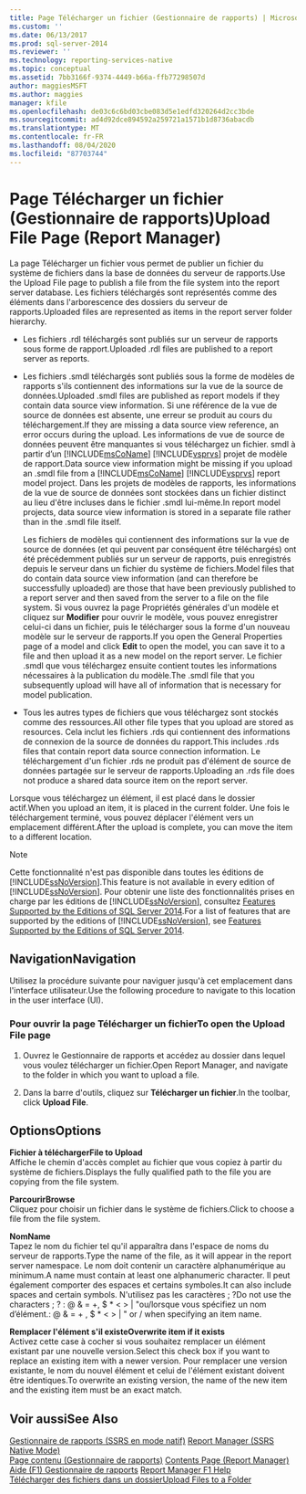 ```yaml
---
title: Page Télécharger un fichier (Gestionnaire de rapports) | Microsoft Docs
ms.custom: ''
ms.date: 06/13/2017
ms.prod: sql-server-2014
ms.reviewer: ''
ms.technology: reporting-services-native
ms.topic: conceptual
ms.assetid: 7bb3166f-9374-4449-b66a-ffb77298507d
author: maggiesMSFT
ms.author: maggies
manager: kfile
ms.openlocfilehash: de03c6c6bd03cbe083d5e1edfd320264d2cc3bde
ms.sourcegitcommit: ad4d92dce894592a259721a1571b1d8736abacdb
ms.translationtype: MT
ms.contentlocale: fr-FR
ms.lasthandoff: 08/04/2020
ms.locfileid: "87703744"
---
```

# <a name="upload-file-page-report-manager"></a><span data-ttu-id="00d2e-102">Page Télécharger un fichier (Gestionnaire de rapports)</span><span class="sxs-lookup"><span data-stu-id="00d2e-102">Upload File Page (Report Manager)</span></span>
  <span data-ttu-id="00d2e-103">La page Télécharger un fichier vous permet de publier un fichier du système de fichiers dans la base de données du serveur de rapports.</span><span class="sxs-lookup"><span data-stu-id="00d2e-103">Use the Upload File page to publish a file from the file system into the report server database.</span></span> <span data-ttu-id="00d2e-104">Les fichiers téléchargés sont représentés comme des éléments dans l'arborescence des dossiers du serveur de rapports.</span><span class="sxs-lookup"><span data-stu-id="00d2e-104">Uploaded files are represented as items in the report server folder hierarchy.</span></span>  
  
-   <span data-ttu-id="00d2e-105">Les fichiers .rdl téléchargés sont publiés sur un serveur de rapports sous forme de rapport.</span><span class="sxs-lookup"><span data-stu-id="00d2e-105">Uploaded .rdl files are published to a report server as reports.</span></span>  
  
-   <span data-ttu-id="00d2e-106">Les fichiers .smdl téléchargés sont publiés sous la forme de modèles de rapports s'ils contiennent des informations sur la vue de la source de données.</span><span class="sxs-lookup"><span data-stu-id="00d2e-106">Uploaded .smdl files are published as report models if they contain data source view information.</span></span> <span data-ttu-id="00d2e-107">Si une référence de la vue de source de données est absente, une erreur se produit au cours du téléchargement.</span><span class="sxs-lookup"><span data-stu-id="00d2e-107">If they are missing a data source view reference, an error occurs during the upload.</span></span> <span data-ttu-id="00d2e-108">Les informations de vue de source de données peuvent être manquantes si vous téléchargez un fichier. smdl à partir d’un [!INCLUDE[msCoName](../includes/msconame-md.md)] [!INCLUDE[vsprvs](../includes/vsprvs-md.md)] projet de modèle de rapport.</span><span class="sxs-lookup"><span data-stu-id="00d2e-108">Data source view information might be missing if you upload an .smdl file from a [!INCLUDE[msCoName](../includes/msconame-md.md)] [!INCLUDE[vsprvs](../includes/vsprvs-md.md)] report model project.</span></span> <span data-ttu-id="00d2e-109">Dans les projets de modèles de rapports, les informations de la vue de source de données sont stockées dans un fichier distinct au lieu d'être incluses dans le fichier .smdl lui-même.</span><span class="sxs-lookup"><span data-stu-id="00d2e-109">In report model projects, data source view information is stored in a separate file rather than in the .smdl file itself.</span></span>  
  
     <span data-ttu-id="00d2e-110">Les fichiers de modèles qui contiennent des informations sur la vue de source de données (et qui peuvent par conséquent être téléchargés) ont été précédemment publiés sur un serveur de rapports, puis enregistrés depuis le serveur dans un fichier du système de fichiers.</span><span class="sxs-lookup"><span data-stu-id="00d2e-110">Model files that do contain data source view information (and can therefore be successfully uploaded) are those that have been previously published to a report server and then saved from the server to a file on the file system.</span></span> <span data-ttu-id="00d2e-111">Si vous ouvrez la page Propriétés générales d'un modèle et cliquez sur **Modifier** pour ouvrir le modèle, vous pouvez enregistrer celui-ci dans un fichier, puis le télécharger sous la forme d'un nouveau modèle sur le serveur de rapports.</span><span class="sxs-lookup"><span data-stu-id="00d2e-111">If you open the General Properties page of a model and click **Edit** to open the model, you can save it to a file and then upload it as a new model on the report server.</span></span> <span data-ttu-id="00d2e-112">Le fichier .smdl que vous téléchargez ensuite contient toutes les informations nécessaires à la publication du modèle.</span><span class="sxs-lookup"><span data-stu-id="00d2e-112">The .smdl file that you subsequently upload will have all of information that is necessary for model publication.</span></span>  
  
-   <span data-ttu-id="00d2e-113">Tous les autres types de fichiers que vous téléchargez sont stockés comme des ressources.</span><span class="sxs-lookup"><span data-stu-id="00d2e-113">All other file types that you upload are stored as resources.</span></span> <span data-ttu-id="00d2e-114">Cela inclut les fichiers .rds qui contiennent des informations de connexion de la source de données du rapport.</span><span class="sxs-lookup"><span data-stu-id="00d2e-114">This includes .rds files that contain report data source connection information.</span></span> <span data-ttu-id="00d2e-115">Le téléchargement d'un fichier .rds ne produit pas d'élément de source de données partagée sur le serveur de rapports.</span><span class="sxs-lookup"><span data-stu-id="00d2e-115">Uploading an .rds file does not produce a shared data source item on the report server.</span></span>  
  
 <span data-ttu-id="00d2e-116">Lorsque vous téléchargez un élément, il est placé dans le dossier actif.</span><span class="sxs-lookup"><span data-stu-id="00d2e-116">When you upload an item, it is placed in the current folder.</span></span> <span data-ttu-id="00d2e-117">Une fois le téléchargement terminé, vous pouvez déplacer l'élément vers un emplacement différent.</span><span class="sxs-lookup"><span data-stu-id="00d2e-117">After the upload is complete, you can move the item to a different location.</span></span>  
  
> [!NOTE]  
>  <span data-ttu-id="00d2e-118">Cette fonctionnalité n'est pas disponible dans toutes les éditions de [!INCLUDE[ssNoVersion](../includes/ssnoversion-md.md)].</span><span class="sxs-lookup"><span data-stu-id="00d2e-118">This feature is not available in every edition of [!INCLUDE[ssNoVersion](../includes/ssnoversion-md.md)].</span></span> <span data-ttu-id="00d2e-119">Pour obtenir une liste des fonctionnalités prises en charge par les éditions de [!INCLUDE[ssNoVersion](../includes/ssnoversion-md.md)], consultez [Features Supported by the Editions of SQL Server 2014](../../2014/getting-started/features-supported-by-the-editions-of-sql-server-2014.md).</span><span class="sxs-lookup"><span data-stu-id="00d2e-119">For a list of features that are supported by the editions of [!INCLUDE[ssNoVersion](../includes/ssnoversion-md.md)], see [Features Supported by the Editions of SQL Server 2014](../../2014/getting-started/features-supported-by-the-editions-of-sql-server-2014.md).</span></span>  
  
## <a name="navigation"></a><span data-ttu-id="00d2e-120">Navigation</span><span class="sxs-lookup"><span data-stu-id="00d2e-120">Navigation</span></span>  
 <span data-ttu-id="00d2e-121">Utilisez la procédure suivante pour naviguer jusqu'à cet emplacement dans l'interface utilisateur.</span><span class="sxs-lookup"><span data-stu-id="00d2e-121">Use the following procedure to navigate to this location in the user interface (UI).</span></span>  
  
### <a name="to-open-the-upload-file-page"></a><span data-ttu-id="00d2e-122">Pour ouvrir la page Télécharger un fichier</span><span class="sxs-lookup"><span data-stu-id="00d2e-122">To open the Upload File page</span></span>  
  
1.  <span data-ttu-id="00d2e-123">Ouvrez le Gestionnaire de rapports et accédez au dossier dans lequel vous voulez télécharger un fichier.</span><span class="sxs-lookup"><span data-stu-id="00d2e-123">Open Report Manager, and navigate to the folder in which you want to upload a file.</span></span>  
  
2.  <span data-ttu-id="00d2e-124">Dans la barre d'outils, cliquez sur **Télécharger un fichier**.</span><span class="sxs-lookup"><span data-stu-id="00d2e-124">In the toolbar, click **Upload File**.</span></span>  
  
## <a name="options"></a><span data-ttu-id="00d2e-125">Options</span><span class="sxs-lookup"><span data-stu-id="00d2e-125">Options</span></span>  
 <span data-ttu-id="00d2e-126">**Fichier à télécharger**</span><span class="sxs-lookup"><span data-stu-id="00d2e-126">**File to Upload**</span></span>  
 <span data-ttu-id="00d2e-127">Affiche le chemin d'accès complet au fichier que vous copiez à partir du système de fichiers.</span><span class="sxs-lookup"><span data-stu-id="00d2e-127">Displays the fully qualified path to the file you are copying from the file system.</span></span>  
  
 <span data-ttu-id="00d2e-128">**Parcourir**</span><span class="sxs-lookup"><span data-stu-id="00d2e-128">**Browse**</span></span>  
 <span data-ttu-id="00d2e-129">Cliquez pour choisir un fichier dans le système de fichiers.</span><span class="sxs-lookup"><span data-stu-id="00d2e-129">Click to choose a file from the file system.</span></span>  
  
 <span data-ttu-id="00d2e-130">**Nom**</span><span class="sxs-lookup"><span data-stu-id="00d2e-130">**Name**</span></span>  
 <span data-ttu-id="00d2e-131">Tapez le nom du fichier tel qu'il apparaîtra dans l'espace de noms du serveur de rapports.</span><span class="sxs-lookup"><span data-stu-id="00d2e-131">Type the name of the file, as it will appear in the report server namespace.</span></span> <span data-ttu-id="00d2e-132">Le nom doit contenir un caractère alphanumérique au minimum.</span><span class="sxs-lookup"><span data-stu-id="00d2e-132">A name must contain at least one alphanumeric character.</span></span> <span data-ttu-id="00d2e-133">Il peut également comporter des espaces et certains symboles.</span><span class="sxs-lookup"><span data-stu-id="00d2e-133">It can also include spaces and certain symbols.</span></span> <span data-ttu-id="00d2e-134">N'utilisez pas les caractères ; ?</span><span class="sxs-lookup"><span data-stu-id="00d2e-134">Do not use the characters ; ?</span></span> <span data-ttu-id="00d2e-135">: \@ & = +, $ \* \< > | "ou/lorsque vous spécifiez un nom d’élément.</span><span class="sxs-lookup"><span data-stu-id="00d2e-135">: \@ & = + , $ \* \< > | " or / when specifying an item name.</span></span>  
  
 <span data-ttu-id="00d2e-136">**Remplacer l'élément s'il existe**</span><span class="sxs-lookup"><span data-stu-id="00d2e-136">**Overwrite item if it exists**</span></span>  
 <span data-ttu-id="00d2e-137">Activez cette case à cocher si vous souhaitez remplacer un élément existant par une nouvelle version.</span><span class="sxs-lookup"><span data-stu-id="00d2e-137">Select this check box if you want to replace an existing item with a newer version.</span></span> <span data-ttu-id="00d2e-138">Pour remplacer une version existante, le nom du nouvel élément et celui de l'élément existant doivent être identiques.</span><span class="sxs-lookup"><span data-stu-id="00d2e-138">To overwrite an existing version, the name of the new item and the existing item must be an exact match.</span></span>  
  
## <a name="see-also"></a><span data-ttu-id="00d2e-139">Voir aussi</span><span class="sxs-lookup"><span data-stu-id="00d2e-139">See Also</span></span>  
 <span data-ttu-id="00d2e-140">[Gestionnaire de rapports &#40;SSRS en mode natif&#41;](../../2014/reporting-services/report-manager-ssrs-native-mode.md) </span><span class="sxs-lookup"><span data-stu-id="00d2e-140">[Report Manager  &#40;SSRS Native Mode&#41;](../../2014/reporting-services/report-manager-ssrs-native-mode.md) </span></span>  
 <span data-ttu-id="00d2e-141">[Page contenu &#40;Gestionnaire de rapports&#41;](../../2014/reporting-services/contents-page-report-manager.md) </span><span class="sxs-lookup"><span data-stu-id="00d2e-141">[Contents Page &#40;Report Manager&#41;](../../2014/reporting-services/contents-page-report-manager.md) </span></span>  
 <span data-ttu-id="00d2e-142">[Aide (F1) Gestionnaire de rapports](../../2014/reporting-services/report-manager-f1-help.md) </span><span class="sxs-lookup"><span data-stu-id="00d2e-142">[Report Manager F1 Help](../../2014/reporting-services/report-manager-f1-help.md) </span></span>  
 [<span data-ttu-id="00d2e-143">Télécharger des fichiers dans un dossier</span><span class="sxs-lookup"><span data-stu-id="00d2e-143">Upload Files to a Folder</span></span>](report-server/upload-files-to-a-folder.md)  
  
  
